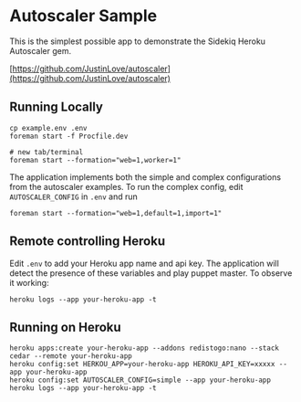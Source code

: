 # Autoscaler Sample

This is the simplest possible app to demonstrate the Sidekiq Heroku Autoscaler gem.

[https://github.com/JustinLove/autoscaler](https://github.com/JustinLove/autoscaler)

## Running Locally

    cp example.env .env
    foreman start -f Procfile.dev

    # new tab/terminal
    foreman start --formation="web=1,worker=1"

The application implements both the simple and complex configurations from the autoscaler examples.  To run the complex config, edit `AUTOSCALER_CONFIG` in `.env` and run

    foreman start --formation="web=1,default=1,import=1"

## Remote controlling Heroku

Edit `.env` to add your Heroku app name and api key. The application will detect the presence of these variables and play puppet master.  To observe it working:

    heroku logs --app your-heroku-app -t

## Running on Heroku

    heroku apps:create your-heroku-app --addons redistogo:nano --stack cedar --remote your-heroku-app
    heroku config:set HERKOU_APP=your-heroku-app HEROKU_API_KEY=xxxxx --app your-heroku-app
    heroku config:set AUTOSCALER_CONFIG=simple --app your-heroku-app
    heroku logs --app your-heroku-app -t

